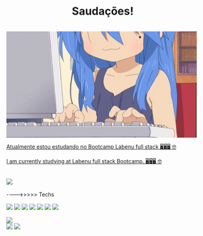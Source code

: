 <h1 align="center"> Saudações! </h1>
<br>
<img align="center" src="https://github.com/opvs55/opvs55/blob/main/lucky-star-anime.gif?raw=true"/>

<a href="#" align="center" width="200px"> <p> Atualmente estou estudando no Bootcamp Labenu full stack 🖥️🖥️🖥️ 🤓 </p><p>I am currently studying at Labenu full stack Bootcamp. 🖥️🖥️🖥️ 🤓 </p>

<br>
<img src="https://github-readme-stats.vercel.app/api?username=opvs55&show_icons=true" /></a>

<br>

---->>>>> Techs 

<div>
<img align="center"  src="https://img.shields.io/badge/-JavaScript-05122A?style=flat&logo=javascript"/>
<img align="center"  src="https://img.shields.io/badge/-HTML-05122A?style=flat&logo=HTML5"/>
<img align="center"  src="https://img.shields.io/badge/-CSS-05122A?style=flat&logo=CSS3&logoColor=1572B6"/>
<img align="center"  src="https://img.shields.io/badge/-React-05122A?style=flat&logo=react"/>
<img align="center"  src="https://img.shields.io/badge/-Git-05122A?style=flat&logo=git"/>
<img align="center"  src="https://img.shields.io/badge/-GitHub-05122A?style=flat&logo=github"/>
<img align="center"  src="https://img.shields.io/badge/-Visual%20Studio%20Code-05122A?style=flat&logo=visual-studio-code&logoColor=007ACC"/>
</div>


<br>
<img align="center" src="https://github-readme-stats.vercel.app/api/top-langs/?username=opvs55&layout=compact" />



<div>
  <a href="mailto:samvmvniz@gmail.com"><img src="https://img.shields.io/badge/-Gmail-%23333?style=for-the-badge&logo=gmail&logoColor=white" /></a>
  <a href="https://www.linkedin.com/in/samuel-muniz133/"><img src="https://img.shields.io/badge/-LinkedIn-%230077B5?style=for-the-badge&logo=linkedin&logoColor=white" /></a>
</div>

<!--
**opvs55/opvs55** is a ✨ _special_ ✨ repository because its `README.md` (this file) appears on your GitHub profile.

Here are some ideas to get you started:

- 🔭 I’m currently working on ...
- 🌱 I’m currently learning ...
- 👯 I’m looking to collaborate on ...
- 🤔 I’m looking for help with ...
- 💬 Ask me about ...
- 📫 How to reach me: ...
- 😄 Pronouns: ...
- ⚡ Fun fact: ...
-->
